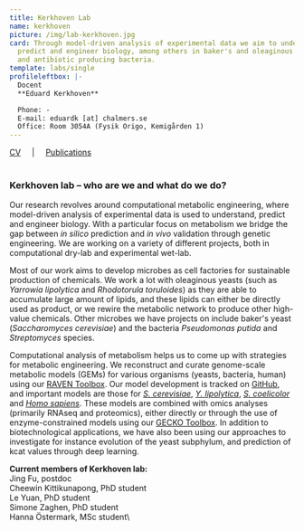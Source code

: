 ```yaml
---
title: Kerkhoven Lab
name: kerkhoven
picture: /img/lab-kerkhoven.jpg
card: Through model-driven analysis of experimental data we aim to understand,
  predict and engineer biology, among others in baker's and oleaginous yeasts
  and antibiotic producing bacteria.
template: labs/single
profileleftbox: |-
  Docent  
  **Eduard Kerkhoven**

  Phone: -  
  E-mail: eduardk [at] chalmers.se  
  Office: Room 3054A (Fysik Origo, Kemigården 1)
---
```

[CV](/img/cv_ejk2109.pdf) &nbsp;&nbsp;&nbsp;&nbsp;|&nbsp;&nbsp;&nbsp;&nbsp; [Publications](/img/pub_ejk2109.pdf) <br/><br/>  

### Kerkhoven lab – who are we and what do we do?

Our research revolves around computational metabolic engineering, where model-driven analysis of experimental data is used to understand, predict and engineer biology.
With a particular focus on metabolism we bridge the gap between *in silico* prediction and *in vivo* validation through genetic engineering. We are working on a variety of different projects, both in computational dry-lab and experimental wet-lab.

Most of our work aims to develop microbes as cell factories for sustainable production of chemicals. We work a lot with oleaginous yeasts (such as *Yarrowia lipolytica* and *Rhodotorula toruloides*) as they are able to accumulate large amount of lipids, and these lipids can either be directly used as product, or we rewire the metabolic network to produce other high-value chemicals. Other microbes we have projects on include baker's yeast (*Saccharomyces cerevisiae*) and the bacteria *Pseudomonas putida* and *Streptomyces* species.

Computational analysis of metabolism helps us to come up with strategies for metabolic engineering. We reconstruct and curate genome-scale metabolic models (GEMs) for various organisms (yeasts, bacteria, human) using our [RAVEN Toolbox](https://github.com/SysBioChalmers/RAVEN). Our model development is tracked on [GitHub](https://github.com/search?q=org%3ASysBioChalmers+%22-GEM%22&type=Repositories), and important models are those for [*S. cerevisiae*](https://github.com/SysBioChalmers/yeast-GEM), [*Y. lipolytica*](https://github.com/SysBioChalmers/Yarrowia_lipolytica_W29-GEM), [*S. coelicolor*](https://github.com/SysBioChalmers/Sco-GEM) and [*Homo sapiens*](https://github.com/SysBioChalmers/human-GEM). These models are combined with omics analyses (primarily RNAseq and proteomics), either directly or through the use of enzyme-constrained models using our [GECKO Toolbox](https://github.com/SysBioChalmers/GECKO). In addition to biotechnological applications, we have also been using our approaches to investigate for instance evolution of the yeast subphylum, and prediction of kcat values through deep learning.

**Current members of Kerkhoven lab:**\
Jing Fu, postdoc\
Cheewin Kittikunapong, PhD student\
Le Yuan, PhD student\
Simone Zaghen, PhD student\
Hanna Östermark, MSc student\
